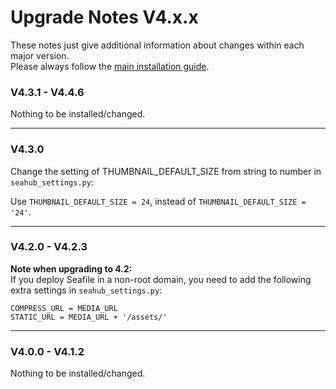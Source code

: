 # Upgrade Notes V4.x.x
These notes just give additional information about changes within each major version.  
Please always follow the [main installation guide](https://manual.seafile.com/deploy/upgrade.html).

### V4.3.1 - V4.4.6

Nothing to be installed/changed.

---

### V4.3.0

Change the setting of THUMBNAIL_DEFAULT_SIZE from string to number in ```seahub_settings.py```:

Use ```THUMBNAIL_DEFAULT_SIZE = 24```, instead of ```THUMBNAIL_DEFAULT_SIZE = '24'```.

---

### V4.2.0 - V4.2.3

**Note when upgrading to 4.2:**  
If you deploy Seafile in a non-root domain, you need to add the following extra settings in ```seahub_settings.py```:
```
COMPRESS_URL = MEDIA_URL
STATIC_URL = MEDIA_URL + '/assets/'
```

---

### V4.0.0 - V4.1.2

Nothing to be installed/changed.
